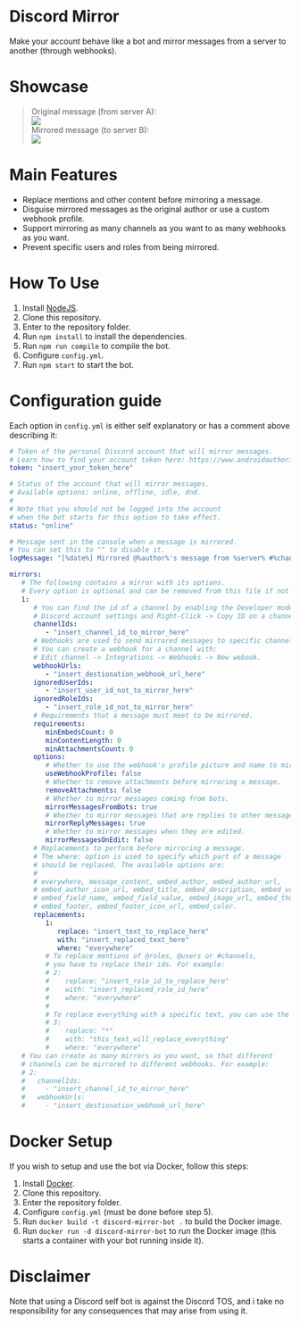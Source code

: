 # Discord Mirror
Make your account behave like a bot and mirror messages from a server to another (through webhooks).

# Showcase

> Original message (from server A):\
![](https://i.imgur.com/ogelJ23.png)\
Mirrored message (to server B):\
![](https://i.imgur.com/C42OT64.png)

# Main Features

- Replace mentions and other content before mirroring a message.
- Disguise mirrored messages as the original author or use a custom webhook profile.
- Support mirroring as many channels as you want to as many webhooks as you want.
- Prevent specific users and roles from being mirrored.

# How To Use
1. Install [NodeJS](https://nodejs.org/en/download).
2. Clone this repository.
3. Enter to the repository folder.
4. Run `npm install` to install the dependencies.
5. Run `npm run compile` to compile the bot.
6. Configure `config.yml`.
7. Run `npm start` to start the bot.

# Configuration guide
Each option in `config.yml` is either self explanatory or has a comment above describing it:
```yml
# Token of the personal Discord account that will mirror messages.
# Learn how to find your account token here: https://www.androidauthority.com/get-discord-token-3149920/
token: "insert_your_token_here"

# Status of the account that will mirror messages.
# Available options: online, offline, idle, dnd.
#
# Note that you should not be logged into the account
# when the bot starts for this option to take effect.
status: "online"

# Message sent in the console when a message is mirrored.
# You can set this to "" to disable it.
logMessage: "[%date%] Mirrored @%author%'s message from %server% #%channel%."

mirrors:
   # The following contains a mirror with its options.
   # Every option is optional and can be removed from this file if not required.
   1:
      # You can find the id of a channel by enabling the Developer mode in your
      # Discord account settings and Right-Click -> Copy ID on a channel.
      channelIds:
         - "insert_channel_id_to_mirror_here"
      # Webhooks are used to send mirrored messages to specific channels.
      # You can create a webhook for a channel with:
      # Edit channel -> Integrations -> Webhooks -> New webook.
      webhookUrls:
         - "insert_destionation_webhook_url_here"
      ignoredUserIds:
         - "insert_user_id_not_to_mirror_here"
      ignoredRoleIds:
         - "insert_role_id_not_to_mirror_here"
      # Requirements that a message must meet to be mirrored.
      requirements:
         minEmbedsCount: 0
         minContentLength: 0
         minAttachmentsCount: 0
      options:
         # Whether to use the webhook's profile picture and name to mirror messages.
         useWebhookProfile: false
         # Whether to remove attachments before mirroring a message.
         removeAttachments: false
         # Whether to mirror messages coming from bots.
         mirrorMessagesFromBots: true
         # Whether to mirror messages that are replies to other messages.
         mirrorReplyMessages: true
         # Whether to mirror messages when they are edited.
         mirrorMessagesOnEdit: false
      # Replacements to perform before mirroring a message.
      # The where: option is used to specify which part of a message
      # should be replaced. The available options are:
      #
      # everywhere, message_content, embed_author, embed_author_url,
      # embed_author_icon_url, embed_title, embed_description, embed_url,
      # embed_field_name, embed_field_value, embed_image_url, embed_thumbnail_url
      # embed_footer, embed_footer_icon_url, embed_color.
      replacements:
         1:
            replace: "insert_text_to_replace_here"
            with: "insert_replaced_text_here"
            where: "everywhere"
         # To replace mentions of @roles, @users or #channels,
         # you have to replace their ids. For example:
         # 2:
         #    replace: "insert_role_id_to_replace_here"
         #    with: "insert_replaced_role_id_here"
         #    where: "everywhere"
         #
         # To replace everything with a specific text, you can use the wildcard (*):
         # 3:
         #    replace: "*"
         #    with: "this_text_will_replace_everything"
         #    where: "everywhere"
   # You can create as many mirrors as you want, so that different
   # channels can be mirrored to different webhooks. For example:
   # 2:
   #   channelIds:
   #     - "insert_channel_id_to_mirror_here"
   #   webhookUrls:
   #     - "insert_destionation_webhook_url_here"
```

# Docker Setup
If you wish to setup and use the bot via Docker, follow this steps:

1. Install [Docker](https://docs.docker.com/get-docker/).
2. Clone this repository.
3. Enter the repository folder.
4. Configure `config.yml` (must be done before step 5).
5. Run `docker build -t discord-mirror-bot .` to build the Docker image.
6. Run `docker run -d discord-mirror-bot` to run the Docker image (this starts a container with your bot running inside it).

# Disclaimer

Note that using a Discord self bot is against the Discord TOS, and i take no responsibility for any consequences that may arise from using it.
